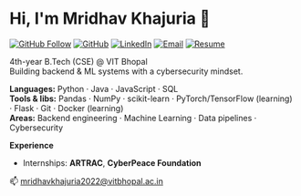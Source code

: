 # Hi, I'm Mridhav Khajuria 👋

<!-- Badges: replace placeholders only if you want different targets -->
[![GitHub Follow](https://img.shields.io/github/followers/MridhavKhajuria?label=Follow&style=social)](https://github.com/MridhavKhajuria)
[![GitHub](https://img.shields.io/badge/GitHub-@MridhavKhajuria-181717?style=flat-square&logo=github&logoColor=white)](https://github.com/MridhavKhajuria)
[![LinkedIn](https://img.shields.io/badge/LinkedIn-Connect-blue?style=flat-square&logo=linkedin&logoColor=white)](https://www.linkedin.com/in/mridhav-khajuria-20115125a/)
[![Email](https://img.shields.io/badge/Email-mridhavkhajuria2022%40vitbhopal.ac.in-c14438?style=flat-square&logo=gmail&logoColor=white)](mailto:mridhavkhajuria2022@vitbhopal.ac.in)
[![Resume](https://img.shields.io/badge/Resume-PDF-orange?style=flat-square&logo=adobeacrobat&logoColor=white)](https://github.com/MridhavKhajuria/MridhavResume/raw/main/MridhavKhajuria%20_%20Backend%20Developer%20Resume.pdf)

4th-year B.Tech (CSE) @ VIT Bhopal  
Building backend & ML systems with a cybersecurity mindset.  

**Languages:** Python · Java · JavaScript · SQL  
**Tools & libs:** Pandas · NumPy · scikit-learn · PyTorch/TensorFlow (learning) · Flask · Git · Docker (learning)  
**Areas:** Backend engineering · Machine Learning · Data pipelines · Cybersecurity

**Experience**
- Internships: **ARTRAC**, **CyberPeace Foundation**

📫 mridhavkhajuria2022@vitbhopal.ac.in
